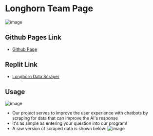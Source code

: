 # Longhorn Team Page

![image](https://trymondo.com/wp-content/uploads/2020/11/Chatbot.gif)
## Github Pages Link

- [Github Page](https://1855387.github.io/Longhorn/Repl)

## Replit Link

- [Longhorn Data Scraper](https://replit.com/@letyang23/AIChatBot#main.py)

## Usage
![image](https://encrypted-tbn0.gstatic.com/images?q=tbn:ANd9GcRD035O58YLyC8Fl_ew4ys7kKLjuUYyh3HUvA&usqp=CAU)
- Our project serves to improve the user experience with chatbots by scraping for data that can improve the AI's response
- It's as simple as entering your question into our program!
- A raw version of scraped data is shown below:
  ![image](https://i.imgur.com/EnKg9WH.png)

